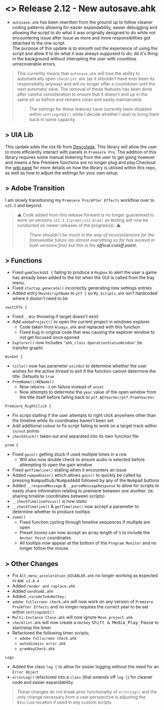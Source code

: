# <> Release 2.12 - New autosave.ahk
- `autosave.ahk` has been rewritten from the ground up to follow cleaner coding patterns allowing for easier expandability, easier debugging and allowing the script to do what it was originally designed to do while not encountering issue after issue as more and more responsibilities got attached to the one script.  
The purpose of this update is to smooth out the experience of using the script and allow it to do what it was always supposed to do; do it's thing in the background without interupting the user with countless unrecoverable errors.
> This currently means that `autosave.ahk` will lose the ability to automatically open `checklist.ahk` (as it shouldn't have ever been its responsibility anyway) and will no longer offer a countdown until the next automatic save. The removal of these features has been done after careful consideration to ensure that it doesn't end up in the same pit as before and remains clean and easily maintainable.
>> The settings for these features have currently been disabled within `settingsGUI()` while I decide whether I wish to bring them back in some capacity.

## > UIA Lib
This update adds the `UIA` lib from [Descolada](https://www.github.com/Descolada/UIA-v2). This library will allow the user to more efficiently interact with panels in `Premiere Pro`. The addition of this library requires some manual tinkering from the user to get going however and means a few Premiere functions are no longer plug and play.Checkout the [wiki page](https://github.com/Tomshiii/ahk/wiki/UIA) for more details on how the library is utilised within this repo, as well as how to adjust the settings for your own setup.

## > Adobe Transition
I am slowly transitioning my `Premiere Pro/After Effects` workflow over to `v23.5` and beyond.
> ⚠️ Code added from this release forward is no longer guaranteed to work on versions `v22.3.1(prem)/v22.6(ae)` as testing will now be conducted on newer releases of the program(s). ⚠️
>> *There shouldn't be much in the way of inconsistencies for the foreseeable future (as almost everything so far has worked in both versions fine) but this is the **offical cutoff point.***

## > Functions
- Fixed `gamCheckGUI {` failing to produce a `Msgbox` to alert the user a game has already been added to the list when the GUI is called from the tray menu.
- Fixed `startup.generate()` incorrectly generating new settings entries
- Added entry `MainScriptName` to `ptf {` so `My Scripts.ahk` isn't hardcoded where it doesn't need to be

`switchTo {`
- Fixed `__Win` throwing if target doesn't exist
- Add `adobeProject()` to open the current project in windows explorer.
    - Code taken from `Always.ahk` and replaced with this function
    - Fixed bug in original code that was causing the explorer window to not get focused once opened
- `Explorer()` now includes `"ahk_class OperationStatusWindow"` (ie. transfer graph)

`WinGet {`
- `title()` now has parameter `exitOut` to determine whether the user wishes for the active thread to exit if the function cannot determine the title. Defaults to `true`
- `PremName()/AEName()`
    - Now returns `-1` on failure instead of `unset`
    - Now attempts to determine the `year` value of the open window from the title itself before falling back to `ptf.AEYearVer/ptf.PremYearVer`

`Premiere_RightClick {`
- Fix script stalling if the user attempts to right click anywhere other than the timeline while its coordinates haven't been set
- Add additional colour to fix script failing to work on a target track within `in/out` points
- `checkStuck()` taken out and separated into its own function file

`prem {`
- Fixed `gain()` getting stuck if used multiple times in a row
    - Will also now double check to ensure audio is selected before attempting to open the gain window
- Fixed `getTimeline()` stalling when it encounters an issue
- Added `numpadGain()` which allows `gain()` to quickly be called by pressing <kbd>NumpadSub/NumpadAdd</kbd> followed by any of the <kbd>Numpad</kbd> buttons
- Added `__respondMessage` & `__parseMessageResponse` to allow for scripts to easily share information relating to premiere between one another. (ie. sharing timeline coordinates between scripts)
- `__checkTimelineFocus()` is now static
- `__checkTimeline()` & `getTimeline()` now accept a parameter to determine whether to produce tooltips
- `zoom()`
    - Fixed function cycling through timeline sequences if multiple are open
    - Preset zooms can now accept an array length of `5` to include the `Anchor Point` coordinates
    - All tooltips now appear at the bottom of the `Program Monitor` and no longer follow the mouse

## > Other Changes
- Fix `Alt_menu_acceleration_DISABLER.ahk` no longer working as expected in `AHK v2.0.4`
- Added `render and replace.ahk`
- Added `sendtoAE.ahk`
- Added `;vscodeTodoHotkey;`
- `adobe fullscreen check.ahk` will now work on any version of `Premiere Pro`/`After Effects` and no longer requires the correct year to be set within `settingsGUI()`
- `Multi-Instance Close.ahk` will now ignore `Move project.ahk`
- `checklist.ahk` will now create a `Hotkey` <kbd>Shift & Media_Play_Pause</kbd> to start/stop the timer
- Refactored the following timer scripts;
    - `adobe fullscreen check.ahk`
    - `autodismiss error.ahk`
    - `premKeyCheck.ahk`

`Logs`
- Added the class `log {` to allow for easier logging without the need for an `Error Object`
- `errorLog()` refactored into a `class` (that extends off `log {`) for cleaner code and easier expandability

> These changes do not break prior functionality of `errorLog()` and the only change necessary from a user perspective is adjusting the `#Include` location if used in any custom scripts.